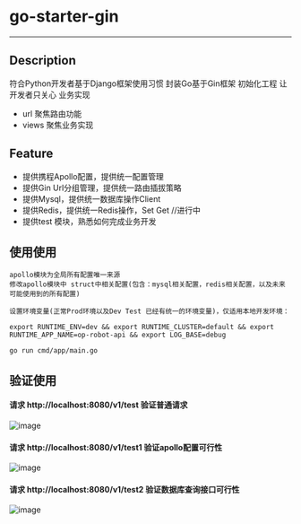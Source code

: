 # go-starter-gin
---

## Description
符合Python开发者基于Django框架使用习惯 封装Go基于Gin框架 初始化工程
让开发者只关心 业务实现

- url 聚焦路由功能
- views 聚焦业务实现

## Feature

- 提供携程Apollo配置，提供统一配置管理
- 提供Gin Url分组管理，提供统一路由插拔策略
- 提供Mysql，提供统一数据库操作Client
- 提供Redis，提供统一Redis操作，Set Get //进行中
- 提供test 模块，熟悉如何完成业务开发

## 使用使用
```
apollo模块为全局所有配置唯一来源
修改apollo模块中 struct中相关配置(包含：mysql相关配置，redis相关配置，以及未来可能使用到的所有配置)

设置环境变量(正常Prod环境以及Dev Test 已经有统一的环境变量)，仅适用本地开发环境：

export RUNTIME_ENV=dev && export RUNTIME_CLUSTER=default && export RUNTIME_APP_NAME=op-robot-api && export LOG_BASE=debug

go run cmd/app/main.go 
```
## 验证使用
#### 请求 http://localhost:8080/v1/test 验证普通请求
![image](https://user-images.githubusercontent.com/81603118/113645745-0a8c9180-96ba-11eb-8c44-1e9e5fc4aa6c.png)

#### 请求 http://localhost:8080/v1/test1 验证apollo配置可行性
![image](https://user-images.githubusercontent.com/81603118/113645881-47588880-96ba-11eb-8786-e1cc1057943e.png)

#### 请求 http://localhost:8080/v1/test2 验证数据库查询接口可行性
![image](https://user-images.githubusercontent.com/81603118/113648966-24c96e00-96c0-11eb-89b8-3a93b0f31ca7.png)




